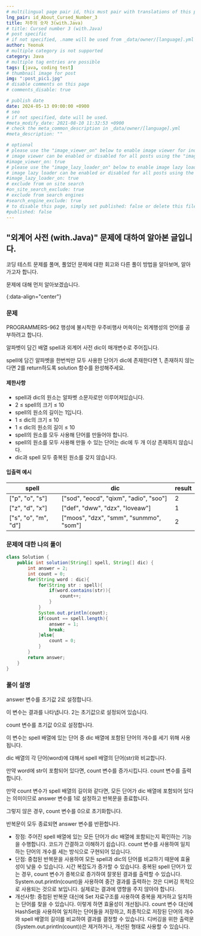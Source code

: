```yaml
---
# multilingual page pair id, this must pair with translations of this page. (This name must be unique)
lng_pair: id_About_Cursed_Number_3
title: 저주의 숫자 3(with.Java)
# title: Cursed number 3 (with.Java)
# post specific
# if not specified, .name will be used from _data/owner/[language].yml
author: Yeonuk
# multiple category is not supported
category: Java
# multiple tag entries are possible
tags: [java, coding test]
# thumbnail image for post
img: ":post_pic1.jpg"
# disable comments on this page
# comments_disable: true

# publish date
date: 2024-05-13 09:00:00 +0900
# seo
# if not specified, date will be used.
#meta_modify_date: 2021-08-10 11:32:53 +0900
# check the meta_common_description in _data/owner/[language].yml
#meta_description: ""

# optional
# please use the "image_viewer_on" below to enable image viewer for individual pages or posts (_posts/ or [language]/_posts folders).
# image viewer can be enabled or disabled for all posts using the "image_viewer_posts: true" setting in _data/conf/main.yml.
#image_viewer_on: true
# please use the "image_lazy_loader_on" below to enable image lazy loader for individual pages or posts (_posts/ or [language]/_posts folders).
# image lazy loader can be enabled or disabled for all posts using the "image_lazy_loader_posts: true" setting in _data/conf/main.yml.
#image_lazy_loader_on: true
# exclude from on site search
#on_site_search_exclude: true
# exclude from search engines
#search_engine_exclude: true
# to disable this page, simply set published: false or delete this file
#published: false
---
```


<!-- outline-start -->

## "외계어 사전 (with.Java)" 문제에 대하여 알아본 글입니다.

코딩 테스트 문제를 풀며, 풀었던 문제에 대한 회고와 다른 풀이 방법을 알아보며, 알아가고자 합니다.

문제에 대해 먼저 알아보겠습니다.

{:data-align="center"}

<!-- outline-end -->

### 문제

PROGRAMMERS-962 행성에 불시착한 우주비행사 머쓱이는 외계행성의 언어를 공부하려고 합니다.

알파벳이 담긴 배열 spell과 외계어 사전 dic이 매개변수로 주어집니다.

spell에 담긴 알파벳을 한번씩만 모두 사용한 단어가 dic에 존재한다면 1, 존재하지 않는다면 2를 return하도록 solution 함수를 완성해주세요.

#### 제한사항

- spell과 dic의 원소는 알파벳 소문자로만 이루어져있습니다.
- 2 ≤ spell의 크기 ≤ 10
- spell의 원소의 길이는 1입니다.
- 1 ≤ dic의 크기 ≤ 10
- 1 ≤ dic의 원소의 길이 ≤ 10
- spell의 원소를 모두 사용해 단어를 만들어야 합니다.
- spell의 원소를 모두 사용해 만들 수 있는 단어는 dic에 두 개 이상 존재하지 않습니다.
- dic과 spell 모두 중복된 원소를 갖지 않습니다.

#### 입출력 예시

<!-- | keyinput                                  | board    | result  |
| ----------------------------------------- | -------- | ------- |
| ["left", "right", "up", "right", "right"] | [11, 11] | [2, 1]  |
| ["down", "down", "down", "down", "down"]  | [7, 9]   | [0, -4] | -->

| spell                | dic                                     | result |
| -------------------- | --------------------------------------- | ------ |
| ["p", "o", "s"]      | ["sod", "eocd", "qixm", "adio", "soo"]  | 2      |
| ["z", "d", "x"]      | ["def", "dww", "dzx", "loveaw"]         | 1      |
| ["s", "o", "m", "d"] | ["moos", "dzx", "smm", "sunmmo", "som"] | 2      |

### 문제에 대한 나의 풀이

```java
class Solution {
    public int solution(String[] spell, String[] dic) {
        int answer = 2;
        int count = 0;
        for(String word : dic){
            for(String str : spell){
                if(word.contains(str)){
                    count++;
                }
            }
            System.out.println(count);
            if(count == spell.length){
                answer = 1;
                break;
            }else{
                count = 0;
            }
        }
        return answer;
    }
}
```

### 풀이 설명

answer 변수를 초기값 2로 설정합니다.

이 변수는 결과를 나타냅니다. 2는 초기값으로 설정되어 있습니다.

count 변수를 초기값 0으로 설정합니다.

이 변수는 spell 배열에 있는 단어 중 dic 배열에 포함된 단어의 개수를 세기 위해 사용됩니다.

dic 배열의 각 단어(word)에 대해서 spell 배열의 단어(str)와 비교합니다.

만약 word에 str이 포함되어 있다면, count 변수를 증가시킵니다.
count 변수를 출력합니다.

만약 count 변수가 spell 배열의 길이와 같다면, 모든 단어가 dic 배열에 포함되어 있다는 의미이므로 answer 변수를 1로 설정하고 반복문을 종료합니다.

그렇지 않은 경우, count 변수를 0으로 초기화합니다.

반복문이 모두 종료되면 answer 변수를 반환합니다.

- 장점: 주어진 spell 배열에 있는 모든 단어가 dic 배열에 포함되는지 확인하는 기능을 수행합니다. 코드가 간결하고 이해하기 쉽습니다. count 변수를 사용하여 일치하는 단어의 개수를 세는 방식으로 구현되어 있습니다.
- 단점: 중첩된 반복문을 사용하여 모든 spell과 dic의 단어를 비교하기 때문에 효율성이 낮을 수 있습니다. 시간 복잡도가 증가할 수 있습니다. 중복된 spell 단어가 있는 경우, count 변수가 중복으로 증가하여 잘못된 결과를 출력할 수 있습니다. System.out.println(count)을 사용하여 중간 결과를 출력하는 것은 디버깅 목적으로 사용되는 것으로 보입니다. 실제로는 결과에 영향을 주지 않아야 합니다.
- 개선사항: 중첩된 반복문 대신에 Set 자료구조를 사용하여 중복을 제거하고 일치하는 단어를 찾을 수 있습니다. 이렇게 하면 효율성이 개선됩니다. count 변수 대신에 HashSet을 사용하여 일치하는 단어들을 저장하고, 최종적으로 저장된 단어의 개수와 spell 배열의 길이를 비교하여 결과를 결정할 수 있습니다. 디버깅을 위한 출력문(System.out.println(count))은 제거하거나, 개선된 형태로 사용할 수 있습니다.

